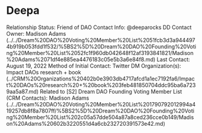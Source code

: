 # Deepa

Relationship Status: Friend of DAO
Contact Info: @deeparocks
DD Contact Owner: Madison Adams (../../Dream%20DAO%20Voting%20Member%20List%2051fcb3d3a9444974b919b053fdd1f532/%5BS2%5D%20Dream%20DAO%20Founding%20Voting%20Member%20List%2052fc1f960db042648f12af3193841821/Madison%20Adams%2071df4e885ea4476183c05e5b3a6e84f8.md)
Last Contact: August 19, 2022
Method of Initial Contact: Twitter DM
Organization(s): Impact DAOs research + book  (../CRM%20Organizations%20402b0e3903db4717afcd1a1ec7192fa6/Impact%20DAOs%20research%20+%20book%203feb481850704ddc95ba6a7239aa5a87.md)
Related to [S2] Dream DAO Founding Voting Member List (CRM Contacts): Madison Adams (../../Dream%20DAO%20Voting%20Member%20List%201790792012994a419257db8f8a7807ff/%5BS2%5D%20Dream%20DAO%20Founding%20Voting%20Member%20List%202c05a57dde504a87a8ced236cce0b149/Madison%20Adams%20602b3220551d4a6cb232720391573e42.md)